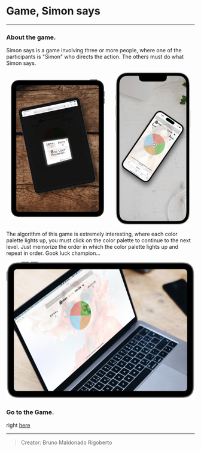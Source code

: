 # Game, Simon says
---
### About the game.

Simon says is a game involving three or more people, where one of the participants is "Simon" who directs the action. The others must do what Simon says. 

<div align="center" style="display: flex; align-items: center; justify-content: center;">
  <img src="./assets/img/tablet.PNG"  valign="top"  style="width: 50%;" alt="tablet">
  &nbsp; &nbsp; &nbsp; &nbsp;
  <img src="./assets/img/mobile.PNG" style="width: 40%;" alt="mobile">
</div>

 <!-- <table>
  <tr>
    <td valign="top"><img src="./assets/img/tablet.PNG" alt="tablet"></td>
    <td valign="top"><img src="./assets/img/mobile.PNG" alt="mobile"></td>
  </tr>
</table> -->

The algorithm of this game is extremely interesting, where each color palette lights up, you must click on the color palette to continue to the next level. Just memorize the order in which the color palette lights up and repeat in order. Gook luck champion... 

<p align = "center">
<img src="./assets/img/desktop.PNG" alt="Start the Game">
</p>

### Go to the Game.

right [here](https://brunomaldonado.github.io/Simon-says/ "here")

---

> Creator: Bruno Maldonado Rigoberto
